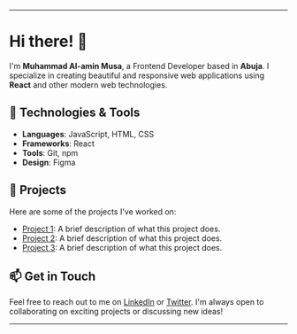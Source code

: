 
---

# Hi there! 👋

I'm **Muhammad Al-amin Musa**, a Frontend Developer based in **Abuja**. I specialize in creating beautiful and responsive web applications using **React** and other modern web technologies.

## 🚀 Technologies & Tools

- **Languages**: JavaScript, HTML, CSS
- **Frameworks**: React
- **Tools**: Git, npm
- **Design**: Figma

## 🌟 Projects

Here are some of the projects I've worked on:

- [Project 1](link-to-your-project-1): A brief description of what this project does.
- [Project 2](link-to-your-project-2): A brief description of what this project does.
- [Project 3](link-to-your-project-3): A brief description of what this project does.

## 📫 Get in Touch

Feel free to reach out to me on [LinkedIn](your-linkedin-profile) or [Twitter](your-twitter-profile). I'm always open to collaborating on exciting projects or discussing new ideas!

---

<!---
Muhammadalamin029/Muhammadalamin029 is a ✨ special ✨ repository because its `README.md` (this file) appears on your GitHub profile.
You can click the Preview link to take a look at your changes.
--->
